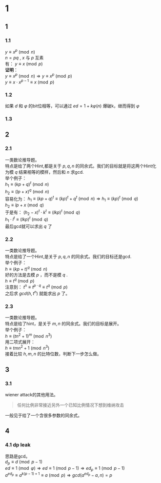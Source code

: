 # 1   
## 1   
### 1.1   
$y\equiv x^p\pmod{n}$   
$n=pq$ , $x$ 与 $p$ 互素   
有： $y\equiv x\pmod{p}$    
**证明**：   
$y\equiv x^p\pmod{n} \Rightarrow y\equiv x^p\pmod{p}$     
$y\equiv x\cdot {x}^{p-1}\equiv x\pmod{p}$   

### 1.2   
如果 $d$ 和 $\varphi$ 的bit位相等，可以通过 $ed=1+k\varphi(n)$ 爆破k，继而得到 $\varphi$   

### 1.3   

## 2    
### 2.1    
一类数论推导题。    
特点是给了两个Hint,都是关于 $p,q,n$ 的同余式。我们的目标就是将这两个Hint化为模 $q$ 结果相等的模样，然后和 $n$ 求gcd.     
举个例子：    
$h_1\equiv (kp+q)^t\pmod{n}$    
$h_2\equiv (lp+x)^q\pmod{n}$    
容易化为： $h_1\equiv (kp+q)^t\equiv (kp)^t+q^t\pmod{n} \Rightarrow h_1\equiv (kp)^t\pmod{q}$   
$h_2\equiv lp+x\pmod{q}$    
于是有： $(h_2-x)^t\cdot k^t\equiv (lkp)^t\pmod{q}$     
$h_1\cdot l^t\equiv (lkp)^t\pmod{q}$   
最后gcd就可以求出 $q$ 了    

### 2.2    
一类数论推导题。   
特点是给了一个Hint,是关于 $p,q,n$ 的同余式。我们的目标还是gcd.   
举个例子：   
$h\equiv (kp+t)^q\pmod{n}$   
好的方法是去模 $p$ ，而不是模 $q$ .    
$h\equiv t^q\pmod{p}$   
注意到：  $t^n\equiv t^{p\cdot q}\equiv t^q\pmod{p}$   
之后求 $gcd(h,t^n)$ 就能求出 $p$ 了。      

### 2.3    
一类数论推导题。     
特点是给了hint，是关于 $m,n$ 的同余式。我们的目标是展开。    
举个例子：   
$h\equiv (tn^2+1)^m\pmod{n^3}$   
用二项式展开：   
$h\equiv tmn^2+1\pmod{n^3}$   
接着比较 $h,m,n$ 的比特位数，判断下一步怎么做。    

## 3   
### 3.1    
wiener attack的其他用法。   
> 任何比例非常接近另外一个已知比例情况下想到维纳攻击

一般见于给了一个含很多参数的同余式。    

## 4   
### 4.1  dp leak    
思路是gcd。    
$d_p\equiv d\pmod{p-1}$   
$ed\equiv 1\pmod{\varphi} \Rightarrow ed\equiv 1\pmod{p-1} \Rightarrow ed_p\equiv 1\pmod{p-1}$   
$a^{ed_p}\equiv a^{k(p-1)+1}\equiv a\pmod{p} \Rightarrow gcd(a^{ed_p}-a,n)=p$    

   












